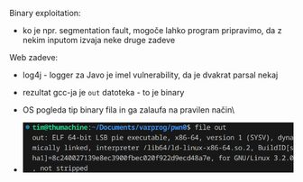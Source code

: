 Binary exploitation:
- ko je npr. segmentation fault, mogoče lahko program pripravimo, da z nekim inputom izvaja neke druge zadeve

Web zadeve:
- log4j - logger za Javo je imel vulnerability, da je dvakrat parsal nekaj

- rezultat gcc-ja je `out` datoteka - to je binary
- OS pogleda tip binary fila in ga zalaufa na pravilen način\
- ![500](Images3/Pasted%20image%2020250224134302.png)